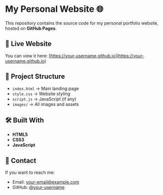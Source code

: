 # My Personal Website 🌐

This repository contains the source code for my personal portfolio website, hosted on **GitHub Pages**.

## 🚀 Live Website
You can view it here: [https://your-username.github.io](https://your-username.github.io)

## 📂 Project Structure
- `index.html` → Main landing page
- `style.css` → Website styling
- `script.js` → JavaScript (if any)
- `images/` → All images and assets

## 🛠️ Built With
- **HTML5**
- **CSS3**
- **JavaScript**

## 📧 Contact
If you want to reach me:
- Email: your-email@example.com
- GitHub: [@your-username](https://github.com/your-username)
